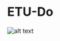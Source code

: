 # ETU-Do

![alt text]([https://github.com/KNLOD/ETU-Do/blob/main/IMAGE%202022-09-19%2022:30:29.jpg])
